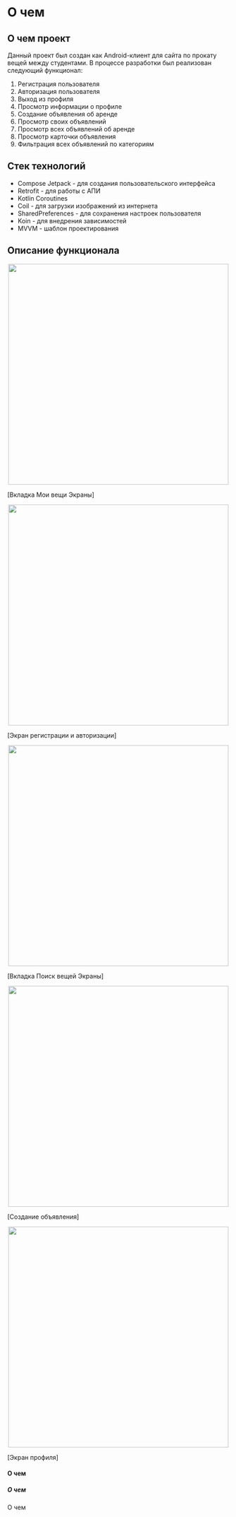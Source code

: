# О чем
## О чем проект
Данный проект был создан как Android-клиент для сайта по прокату вещей между студентами. 
В процессе разработки был реализован следующий функционал:
1) Регистрация пользователя
2) Авторизация пользователя
3) Выход из профиля
4) Просмотр информации о профиле
5) Создание объявления об аренде
6) Просмотр своих объявлений
7) Просмотр всех объявлений об аренде
8) Просмотр карточки объявления
9) Фильтрация всех объявлений по категориям
## Стек технологий
* Compose Jetpack - для создания пользовательского интерфейса
* Retrofit - для работы с АПИ
* Kotlin Coroutines
* Coil - для загрузки изображений из интернета
* SharedPreferences - для сохранения настроек пользователя
* Koin - для внедрения зависимостей
* MVVM - шаблон проектирования 
## Описание функционала

<p align="center">
  <img src="https://github.com/EvgenieBespalov/Rent_Of_Things_App/assets/95974491/560e4604-238b-4f1f-8440-ee9ca96e9d4a" style="height:500px">
</p>
[Вкладка Мои вещи Экраны]

<p align="center">
  <img src="https://github.com/EvgenieBespalov/Rent_Of_Things_App/assets/95974491/0ed5ad2b-d42e-48b3-abc9-93663d469aab" style="height:500px">
</p>
[Экран регистрации и авторизации]

<p align="center">
  <img src="https://github.com/EvgenieBespalov/Rent_Of_Things_App/assets/95974491/875ccbcc-3bbf-4cd2-ac28-25cd917dfdd5" style="height:500px">
</p>
[Вкладка Поиск вещей Экраны]

<p align="center">
  <img src="https://github.com/EvgenieBespalov/Rent_Of_Things_App/assets/95974491/23695092-2bc8-4fd9-9f80-7e43adca8b53" style="height:500px">
</p>
[Создание объявления]

<p align="center">
  <img src="https://github.com/EvgenieBespalov/Rent_Of_Things_App/assets/95974491/321835b1-66ab-40b1-be26-0e65c209f4cc" style="height:500px">
</p>
[Экран профиля]




#### О чем
##### О чем
О чем

